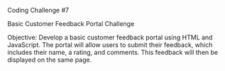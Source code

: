 Coding Challenge #7

Basic Customer Feedback Portal Challenge


Objective: Develop a basic customer feedback portal using HTML and JavaScript. The portal will allow users to submit their feedback, which includes their name, a rating, and comments. This feedback will then be displayed on the same page.